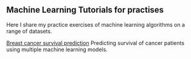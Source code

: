 ## Machine Learning Tutorials for practises

Here I share my practice exercises of machine learning algorithms on a range of datasets.

[Breast cancer survival prediction](https://github.com/mikemwanga/training-requirements/blob/main/Machine%20Learning/breast_cancer_notebook.ipynb)
Predicting survival of cancer patients using multiple machine learning models.